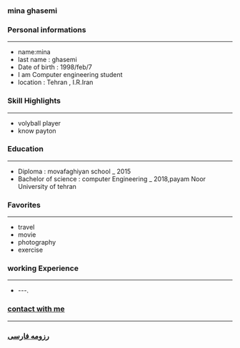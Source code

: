 ### mina ghasemi### Personal informations---+ name:mina+ last name : ghasemi+ Date of birth : 1998/feb/7+ I am Computer engineering student+ location : Tehran , I.R.Iran### Skill Highlights---+ volyball player+ know payton### Education---+ Diploma : movafaghiyan school_ 2015+ Bachelor of science : computer Engineering_ 2018,payam Noor University of tehran ### Favorites---+ travel+ movie+ photography + exercise### working Experience---+ ---.### [contact with me](https://web.telegram.org/#/im?p=@M7M_K)--- ### [رزومه فارسی](resume-fa.md)